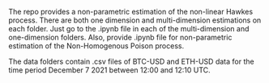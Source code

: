 The repo provides a non-parametric estimation of the non-linear Hawkes process. There are both one dimension and multi-dimension estimations on each folder. Just go to the .ipynb file in each of the multi-dimension and one-dimension folders. Also, provide .ipynb file for non-parametric estimation of the Non-Homogenous Poison process.

The data folders contain .csv files of BTC-USD and ETH-USD data for  the time period December 7 2021 between 12:00 and 12:10 UTC.
